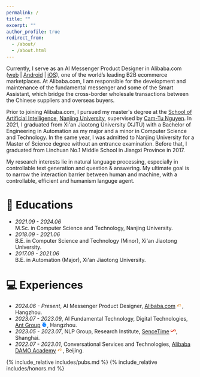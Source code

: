 ```yaml
---
permalink: /
title: ""
excerpt: ""
author_profile: true
redirect_from: 
  - /about/
  - /about.html
---
```


<!-- {% if site.google_scholar_stats_use_cdn %}
{% assign gsDataBaseUrl = "https://cdn.jsdelivr.net/gh/" | append: site.repository | append: "@" %}
{% else %}
{% assign gsDataBaseUrl = "https://raw.githubusercontent.com/" | append: site.repository | append: "/" %}
{% endif %}
{% assign url = gsDataBaseUrl | append: "google-scholar-stats/gs_data_shieldsio.json" %} -->

<span class='anchor' id='about-me'></span>

Currently, I serve as an AI Messenger Product Designer in Alibaba.com ([web](www.alibaba.com) \| [Android](https://play.google.com/store/apps/details?id=com.alibaba.intl.android.apps.poseidon) \| [iOS](https://apps.apple.com/us/app/alibaba-com/id503451073)), one of the world’s leading B2B ecommerce marketplaces. At Alibaba.com, I am responsible for the development and maintenance of the fundamental messenger and some of the Smart Assistant, which bridge the cross-border wholesale transactions between the Chinese suppliers and overseas buyers.

Prior to joining Alibaba.com, I pursued my master's degree at the [School of Artificial Intelligence](https://ai.nju.edu.cn/main.htm), [Nanjing University](https://www.nju.edu.cn/), supervised by [Cam-Tu Nguyen](https://ai.nju.edu.cn/CamTuNguyen/index.htm).
In 2021, I graduated from Xi'an Jiaotong University (XJTU) with a Bachelor of Engineering in Automation as my major and a minor in Computer Science and Technology. In the same year, I was admitted to Nanjing University for a Master of Science degree without an entrance examination. 
Before that, I graduated from Linchuan No.1 Middle School in Jiangxi Province in 2017.

My research interests lie in natural language processing, especially in controllable text generation and question & answering. My ultimate goal is to narrow the interaction barrier between human and machine, with a controllable, efficient and humanism languge agent. 

# 📖 Educations
- *2021.09 - 2024.06* <br> M.Sc. in Computer Science and Technology, Nanjing University.
- *2018.09 - 2021.06* <br> B.E. in Computer Science and Technology (Minor), Xi'an Jiaotong University.
- *2017.09 - 2021.06* <br> B.E. in Automation (Major), Xi'an Jiaotong University.

# 💻 Experiences
- *2024.06 - Present*, AI Messenger Product Designer, [Alibaba.com](https://www.alibaba.com/) <img src='./images/damo.png' style='width: 1em;'>, Hangzhou.
- *2023.07 - 2023.09*, AI Fundamental Technology, Digital Technologies, [Ant Group](https://intl.antdigital.com/home) <img src='./images/ant.png' style='width: 1em;'>, Hangzhou.
- *2023.05 - 2023.07*, NLP Group, Research Institute, [SenceTime](https://www.sensetime.com/en) <img src='./images/sensetime.png' style='width: 1em;'>, Shanghai.
- *2022.07 - 2023.01*, Conversational Services and Technologies, [Alibaba DAMO Academy](https://damo.alibaba.com/?lang=en) <img src='./images/damo.png' style='width: 1em;'>, Beijing.

{% include_relative includes/pubs.md %}
{% include_relative includes/honors.md %}